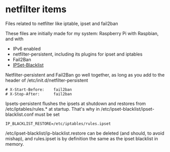 # netfilter items
Files related to netfilter like iptable, ipset and fail2ban

These files are initially made for my system: Raspberry Pi with Raspbian, and with 
 - IPv6 enabled
 - netfilter-persistent, including its plugins for ipset and iptables 
 - Fail2Ban
 - [IPSet-Blacklist](https://github.com/trick77/ipset-blacklist)
 
Netfilter-persistent and Fail2Ban go well together, as long as you add to the header of /etc/init.d/netfilter-persistent
```
# X-Start-Before:    fail2ban
# X-Stop-After:      fail2ban
```

Ipsets-persistent flushes the ipsets at shutdown and restores from /etc/iptables/rules.* at startup. That's why in /etc/ipset-blacklist/ipset-blacklist.conf must be set
```
IP_BLACKLIST_RESTORE=/etc/iptables/rules.ipset
```
/etc/ipset-blacklist/ip-blacklist.restore can be deleted (and should, to avoid mishap), and rules.ipset is by definition the same as the ipset blacklist in memory.
